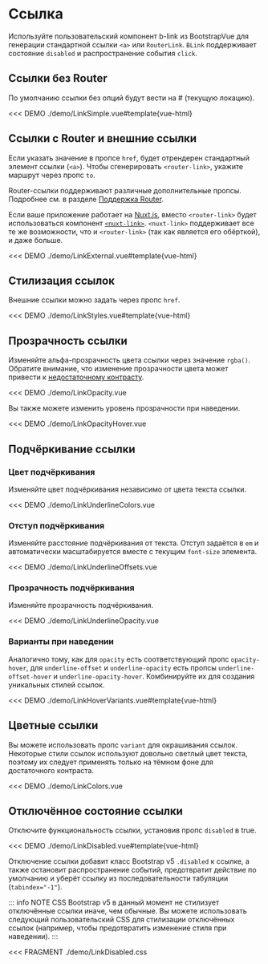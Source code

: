 # Ссылка

<PageHeader>

Используйте пользовательский компонент b-link из BootstrapVue для генерации стандартной ссылки `<a>` или `RouterLink`. `BLink` поддерживает состояние `disabled` и распространение события `click`.

</PageHeader>

## Ссылки без Router

По умолчанию ссылки без опций будут вести на # (текущую локацию).

<<< DEMO ./demo/LinkSimple.vue#template{vue-html}

## Ссылки с Router и внешние ссылки

Если указать значение в пропсе `href`, будет отрендерен стандартный элемент ссылки (`<a>`). Чтобы сгенерировать `<router-link>`, укажите маршрут через пропс `to`.

Router-ссылки поддерживают различные дополнительные пропсы. Подробнее см. в разделе [Поддержка Router](/docs/reference/router-links).

Если ваше приложение работает на [Nuxt.js](https://nuxtjs.org), вместо `<router-link>` будет использоваться компонент [`<nuxt-link>`](https://nuxtjs.org/api/components-nuxt-link). `<nuxt-link>` поддерживает все те же возможности, что и `<router-link>` (так как является его обёрткой), и даже больше.

<<< DEMO ./demo/LinkExternal.vue#template{vue-html}

## Стилизация ссылок

Внешние ссылки можно задать через пропс `href`.

<<< DEMO ./demo/LinkStyles.vue#template{vue-html}

## Прозрачность ссылки

Изменяйте альфа-прозрачность цвета ссылки через значение `rgba()`. Обратите внимание, что изменение прозрачности цвета может привести к [недостаточному контрасту](https://getbootstrap.su/docs/5.3/getting-started/accessibility/#color-contrast).

<<< DEMO ./demo/LinkOpacity.vue

Вы также можете изменить уровень прозрачности при наведении.

<<< DEMO ./demo/LinkOpacityHover.vue

## Подчёркивание ссылки

### Цвет подчёркивания

Изменяйте цвет подчёркивания независимо от цвета текста ссылки.

<<< DEMO ./demo/LinkUnderlineColors.vue

### Отступ подчёркивания

Изменяйте расстояние подчёркивания от текста. Отступ задаётся в `em` и автоматически масштабируется вместе с текущим `font-size` элемента.

<<< DEMO ./demo/LinkUnderlineOffsets.vue

### Прозрачность подчёркивания

Изменяйте прозрачность подчёркивания.

<<< DEMO ./demo/LinkUnderlineOpacity.vue

### Варианты при наведении

Аналогично тому, как для `opacity` есть соответствующий пропс `opacity-hover`, для `underline-offset` и `underline-opacity` есть пропсы `underline-offset-hover` и `underline-opacity-hover`. Комбинируйте их для создания уникальных стилей ссылок.

<<< DEMO ./demo/LinkHoverVariants.vue#template{vue-html}

## Цветные ссылки

Вы можете использовать пропс `variant` для окрашивания ссылок. Некоторые стили ссылок используют довольно светлый цвет текста, поэтому их следует применять только на тёмном фоне для достаточного контраста.

<<< DEMO ./demo/LinkColors.vue

## Отключённое состояние ссылки

Отключите функциональность ссылки, установив пропс `disabled` в true.

<<< DEMO ./demo/LinkDisabled.vue#template{vue-html}

Отключение ссылки добавит класс Bootstrap v5 `.disabled` к ссылке, а также остановит распространение событий, предотвратит действие по умолчанию и уберёт ссылку из последовательности табуляции (`tabindex="-1"`).

::: info NOTE
CSS Bootstrap v5 в данный момент не стилизует отключённые ссылки иначе, чем обычные. Вы можете использовать следующий пользовательский CSS для стилизации отключённых ссылок (например, чтобы предотвратить изменение стиля при наведении).
:::

<<< FRAGMENT ./demo/LinkDisabled.css

<ComponentReference :data="data" />

<script setup lang="ts">
import {data} from '../../data/components/link.data'
</script>
